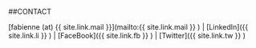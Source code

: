 
##CONTACT

[fabienne (at) {{ site.link.mail }}](mailto:{{ site.link.mail }} ) | 
[LinkedIn]({{ site.link.li }} ) | 
[FaceBook]({{ site.link.fb }} ) | 
[Twitter]({{ site.link.tw }} )